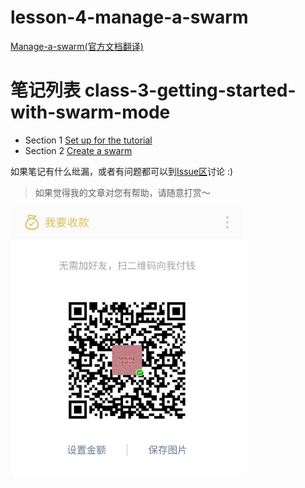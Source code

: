 lesson-4-manage-a-swarm
===
[Manage-a-swarm(官方文档翻译)](https://docs.docker.com/engine/swarm/)

笔记列表
class-3-getting-started-with-swarm-mode
===
- Section 1 [Set up for the tutorial](section-1-set-up-for-the-tutorial/README.md)
- Section 2 [Create a swarm](section-2-create-a-swarm/README.md)


如果笔记有什么纰漏，或者有问题都可以到[Issue区](https://github.com/errorlife/docker_learn/issues)讨论 :)

> 如果觉得我的文章对您有帮助，请随意打赏～

<img src="../../../res/wxmoney.jpg" width = "372" height = "432" alt="图片名称" align=center />
